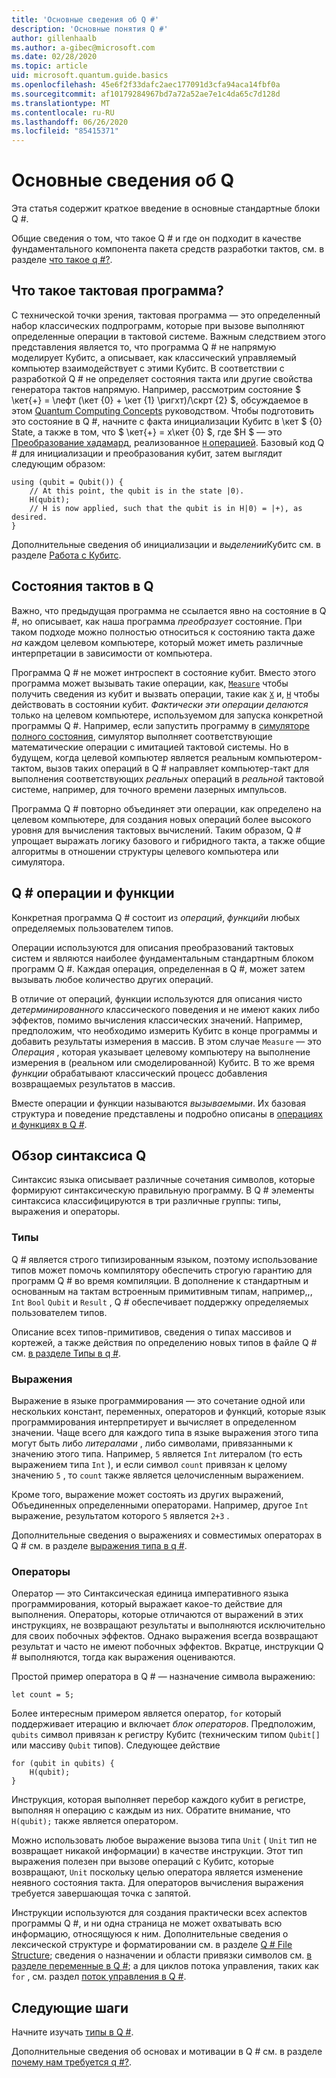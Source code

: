 ```yaml
---
title: 'Основные сведения об Q #'
description: 'Основные понятия Q #'
author: gillenhaalb
ms.author: a-gibec@microsoft.com
ms.date: 02/28/2020
ms.topic: article
uid: microsoft.quantum.guide.basics
ms.openlocfilehash: 45e6f2f33dafc2aec177091d3cfa94aca14fbf0a
ms.sourcegitcommit: af10179284967bd7a72a52ae7e1c4da65c7d128d
ms.translationtype: MT
ms.contentlocale: ru-RU
ms.lasthandoff: 06/26/2020
ms.locfileid: "85415371"
---
```

# <a name="q-basics"></a>Основные сведения об Q #

Эта статья содержит краткое введение в основные стандартные блоки Q #.

Общие сведения о том, что такое Q # и где он подходит в качестве фундаментального компонента пакета средств разработки тактов, см. в разделе [что такое q #?](xref:microsoft.quantum.overview.q-sharp). 

## <a name="what-is-a-quantum-program"></a>Что такое тактовая программа?

С технической точки зрения, тактовая программа — это определенный набор классических подпрограмм, которые при вызове выполняют определенные операции в тактовой системе.
Важным следствием этого представления является то, что программа Q # не напрямую моделирует Кубитс, а описывает, как классический управляемый компьютер взаимодействует с этими Кубитс.
В соответствии с разработкой Q # не определяет состояния такта или другие свойства генератора тактов напрямую.
Например, рассмотрим состояние $ \кет{+} = \лефт (\кет {0} + \кет {1} \ригхт)/\скрт {2} $, обсуждаемое в этом [Quantum Computing Concepts](xref:microsoft.quantum.concepts.intro) руководством.
Чтобы подготовить это состояние в Q #, начните с факта инициализации Кубитс в \кет $ {0} State, а также в том, что $ \кет{+} = х\кет {0} $, где $H $ — это [Преобразование хадамард](xref:microsoft.quantum.glossary#hadamard), реализованное [ `H` операцией](xref:microsoft.quantum.intrinsic.h). Базовый код Q # для инициализации и преобразования кубит, затем выглядит следующим образом:

```qsharp
using (qubit = Qubit()) {
    // At this point, the qubit is in the state |0⟩.
    H(qubit);
    // H is now applied, such that the qubit is in H|0⟩ = |+⟩, as desired.
}
```
Дополнительные сведения об инициализации и *выделении*Кубитс см. в разделе [Работа с Кубитс](xref:microsoft.quantum.guide.qubits).

## <a name="quantum-states-in-q"></a>Состояния тактов в Q #

Важно, что предыдущая программа не ссылается явно на состояние в Q #, но описывает, как наша программа *преобразует* состояние.
При таком подходе можно полностью относиться к состоянию такта даже *на* каждом целевом компьютере, который может иметь различные интерпретации в зависимости от компьютера. 

Программа Q # не может интроспект в состояние кубит.
Вместо этого программа может вызывать такие операции, как, [`Measure`](xref:microsoft.quantum.intrinsic.measure) чтобы получить сведения из кубит и вызвать операции, такие как [`X`](xref:microsoft.quantum.intrinsic.x) и, [`H`](xref:microsoft.quantum.intrinsic.h) чтобы действовать в состоянии кубит.
*Фактически эти операции делаются* только на целевом компьютере, используемом для запуска конкретной программы Q #.
Например, если запустить программу в [симуляторе полного состояния](xref:microsoft.quantum.machines.full-state-simulator), симулятор выполняет соответствующие математические операции с имитацией тактовой системы.
Но в будущем, когда целевой компьютер является реальным компьютером-тактом, вызов таких операций в Q # направляет компьютер-такт для выполнения соответствующих *реальных* операций в *реальной* тактовой системе, например, для точного времени лазерных импульсов.

Программа Q # повторно объединяет эти операции, как определено на целевом компьютере, для создания новых операций более высокого уровня для вычисления тактовых вычислений.
Таким образом, Q # упрощает выражать логику базового и гибридного такта, а также общие алгоритмы в отношении структуры целевого компьютера или симулятора.

## <a name="q-operations-and-functions"></a>Q # операции и функции

Конкретная программа Q # состоит из *операций*, *функций*и любых определяемых пользователем типов. 

Операции используются для описания преобразований тактовых систем и являются наиболее фундаментальным стандартным блоком программ Q #. Каждая операция, определенная в Q #, может затем вызывать любое количество других операций.

В отличие от операций, функции используются для описания чисто *детерминированного* классического поведения и не имеют каких либо эффектов, помимо вычисления классических значений. Например, предположим, что необходимо измерить Кубитс в конце программы и добавить результаты измерения в массив.
В этом случае `Measure` — это *Операция* , которая указывает целевому компьютеру на выполнение измерения в (реальном или смоделированной) Кубитс. В то же время *функции* обрабатывают классический процесс добавления возвращаемых результатов в массив.

Вместе операции и функции называются *вызываемыми*. Их базовая структура и поведение представлены и подробно описаны в [операциях и функциях в Q #](xref:microsoft.quantum.guide.operationsfunctions).


## <a name="q-syntax-overview"></a>Обзор синтаксиса Q #

Синтаксис языка описывает различные сочетания символов, которые формируют синтаксическую правильную программу.
В Q # элементы синтаксиса классифицируются в три различные группы: типы, выражения и операторы.

### <a name="types"></a>Типы
Q # является строго типизированным языком, поэтому использование типов может помочь компилятору обеспечить строгую гарантию для программ Q # во время компиляции.
В дополнение к стандартным и основанным на тактам встроенным примитивным типам, например,,, `Int` `Bool` `Qubit` и `Result` , Q # обеспечивает поддержку определяемых пользователем типов.

Описание всех типов-примитивов, сведения о типах массивов и кортежей, а также действия по определению новых типов в файле Q # см. [в разделе Типы в q #](xref:microsoft.quantum.guide.types).

### <a name="expressions"></a>Выражения
Выражение в языке программирования — это сочетание одной или нескольких констант, переменных, операторов и функций, которые язык программирования интерпретирует и вычисляет в определенном значении.
Чаще всего для каждого типа в языке выражения этого типа могут быть либо *литералами* , либо символами, привязанными к значению этого типа.
Например, `5` является `Int` литералом (то есть выражением типа `Int` ), и если символ `count` привязан к целому значению `5` , то `count` также является целочисленным выражением.

Кроме того, выражение может состоять из других выражений, Объединенных определенными операторами.
Например, другое `Int` выражение, результатом которого `5` является `2+3` .

Дополнительные сведения о выражениях и совместимых операторах в Q # см. в разделе [выражения типа в q #](xref:microsoft.quantum.guide.expressions). 

### <a name="statements"></a>Операторы 
Оператор — это Синтаксическая единица императивного языка программирования, который выражает какое-то действие для выполнения. Операторы, которые отличаются от выражений в этих инструкциях, не возвращают результаты и выполняются исключительно для своих побочных эффектов. Однако выражения всегда возвращают результат и часто не имеют побочных эффектов. Вкратце, инструкции Q # выполняются, тогда как выражения оцениваются.

Простой пример оператора в Q # — назначение символа выражению:
```qsharp
let count = 5;
```

Более интересным примером является оператор, `for` который поддерживает итерацию и включает *блок операторов*.
Предположим, `qubits` символ привязан к регистру Кубитс (техническим типом `Qubit[]` или массиву `Qubit` типов). Следующее действие
```qsharp
for (qubit in qubits) {
    H(qubit);
}
```
Инструкция, которая выполняет перебор каждого кубит в регистре, выполняя `H` операцию с каждым из них. Обратите внимание, что `H(qubit);` также является оператором.

Можно использовать любое выражение вызова типа `Unit` ( `Unit` тип не возвращает никакой информации) в качестве инструкции.
Этот тип выражения полезен при вызове операций с Кубитс, которые возвращают, `Unit` поскольку целью оператора является изменение неявного состояния такта.
Для операторов вычисления выражения требуется завершающая точка с запятой.

Инструкции используются для создания практически всех аспектов программы Q #, и ни одна страница не может охватывать всю информацию, относящуюся к ним.
Дополнительные сведения о лексической структуре и форматировании см. в разделе [Q # File Structure](xref:microsoft.quantum.guide.filestructure); сведения о назначении и области привязки символов см. [в разделе переменные в Q #](xref:microsoft.quantum.guide.variables); а для циклов потока управления, таких как `for` , см. раздел [поток управления в Q #](xref:microsoft.quantum.guide.controlflow).

## <a name="next-steps"></a>Следующие шаги

Начните изучать [типы в Q #](xref:microsoft.quantum.guide.types).

Дополнительные сведения об основах и мотивации в Q # см. в разделе [почему нам требуется q #?](https://devblogs.microsoft.com/qsharp/why-do-we-need-q/).
